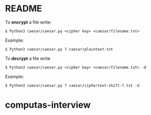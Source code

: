 # README

To **encrypt** a file write:
```
$ Python3 caesar/caesar.py <cipher key> <caesar/filename.txt>

```


Example:
```
$ Python3 caesar/caesar.py 7 caesar/plaintext.txt
```


To **decrypt** a file write
```
$ Python3 caesar/caesar.py <cipher key> <caesar/filename.txt> -d
```


Example:
```
$ Python3 caesar/caesar.py 7 caesar/ciphertext-shift-7.txt -d
```
# computas-interview
